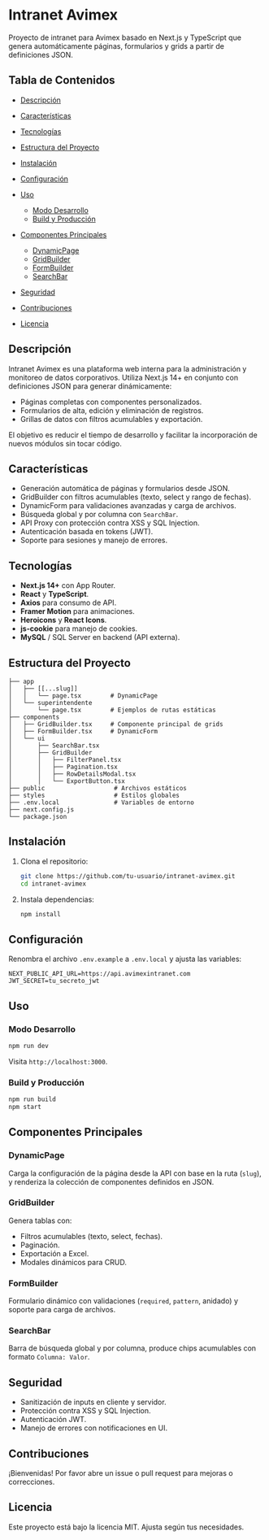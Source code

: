# Intranet Avimex

Proyecto de intranet para Avimex basado en Next.js y TypeScript que genera automáticamente páginas, formularios y grids a partir de definiciones JSON.

## Tabla de Contenidos

* [Descripción](#descripción)
* [Características](#características)
* [Tecnologías](#tecnologías)
* [Estructura del Proyecto](#estructura-del-proyecto)
* [Instalación](#instalación)
* [Configuración](#configuración)
* [Uso](#uso)

  * [Modo Desarrollo](#modo-desarrollo)
  * [Build y Producción](#build-y-producción)
* [Componentes Principales](#componentes-principales)

  * [DynamicPage](#dynamicpage)
  * [GridBuilder](#gridbuilder)
  * [FormBuilder](#formbuilder)
  * [SearchBar](#searchbar)
* [Seguridad](#seguridad)
* [Contribuciones](#contribuciones)
* [Licencia](#licencia)

## Descripción

Intranet Avimex es una plataforma web interna para la administración y monitoreo de datos corporativos. Utiliza Next.js 14+ en conjunto con definiciones JSON para generar dinámicamente:

* Páginas completas con componentes personalizados.
* Formularios de alta, edición y eliminación de registros.
* Grillas de datos con filtros acumulables y exportación.

El objetivo es reducir el tiempo de desarrollo y facilitar la incorporación de nuevos módulos sin tocar código.

## Características

* Generación automática de páginas y formularios desde JSON.
* GridBuilder con filtros acumulables (texto, select y rango de fechas).
* DynamicForm para validaciones avanzadas y carga de archivos.
* Búsqueda global y por columna con `SearchBar`.
* API Proxy con protección contra XSS y SQL Injection.
* Autenticación basada en tokens (JWT).
* Soporte para sesiones y manejo de errores.

## Tecnologías

* **Next.js 14+** con App Router.
* **React** y **TypeScript**.
* **Axios** para consumo de API.
* **Framer Motion** para animaciones.
* **Heroicons** y **React Icons**.
* **js-cookie** para manejo de cookies.
* **MySQL** / SQL Server en backend (API externa).

## Estructura del Proyecto

```
├── app
│   ├── [[...slug]]
│   │   └── page.tsx        # DynamicPage
│   └── superintendente
│       └── page.tsx        # Ejemplos de rutas estáticas
├── components
│   ├── GridBuilder.tsx     # Componente principal de grids
│   ├── FormBuilder.tsx     # DynamicForm
│   └── ui
│       ├── SearchBar.tsx
│       ├── GridBuilder
│       │   ├── FilterPanel.tsx
│       │   ├── Pagination.tsx
│       │   ├── RowDetailsModal.tsx
│       │   └── ExportButton.tsx
├── public                   # Archivos estáticos
├── styles                   # Estilos globales
├── .env.local               # Variables de entorno
├── next.config.js
└── package.json
```

## Instalación

1. Clona el repositorio:

   ```bash
   git clone https://github.com/tu-usuario/intranet-avimex.git
   cd intranet-avimex
   ```
2. Instala dependencias:

   ```bash
   npm install
   ```

## Configuración

Renombra el archivo `.env.example` a `.env.local` y ajusta las variables:

```env
NEXT_PUBLIC_API_URL=https://api.avimexintranet.com
JWT_SECRET=tu_secreto_jwt
```

## Uso

### Modo Desarrollo

```bash
npm run dev
```

Visita `http://localhost:3000`.

### Build y Producción

```bash
npm run build
npm start
```

## Componentes Principales

### DynamicPage

Carga la configuración de la página desde la API con base en la ruta (`slug`), y renderiza la colección de componentes definidos en JSON.

### GridBuilder

Genera tablas con:

* Filtros acumulables (texto, select, fechas).
* Paginación.
* Exportación a Excel.
* Modales dinámicos para CRUD.

### FormBuilder

Formulario dinámico con validaciones (`required`, `pattern`, anidado) y soporte para carga de archivos.

### SearchBar

Barra de búsqueda global y por columna, produce chips acumulables con formato `Columna: Valor`.

## Seguridad

* Sanitización de inputs en cliente y servidor.
* Protección contra XSS y SQL Injection.
* Autenticación JWT.
* Manejo de errores con notificaciones en UI.

## Contribuciones

¡Bienvenidas! Por favor abre un issue o pull request para mejoras o correcciones.

## Licencia

Este proyecto está bajo la licencia MIT. Ajusta según tus necesidades.
